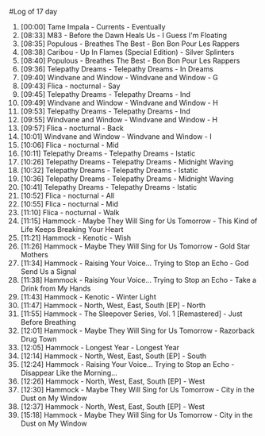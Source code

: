 #Log of 17 day

1. [00:00] Tame Impala - Currents - Eventually
1. [08:33] M83 - Before the Dawn Heals Us - I Guess I'm Floating
1. [08:35] Populous - Breathes The Best - Bon Bon Pour Les Rappers
1. [08:38] Caribou - Up In Flames (Special Edition) - Silver Splinters
1. [08:40] Populous - Breathes The Best - Bon Bon Pour Les Rappers
1. [09:36] Telepathy Dreams - Telepathy Dreams - In Dreams
1. [09:40] Windvane and Window - Windvane and Window - G
1. [09:43] Flica - nocturnal - Say
1. [09:45] Telepathy Dreams - Telepathy Dreams - Ind
1. [09:49] Windvane and Window - Windvane and Window - H
1. [09:53] Telepathy Dreams - Telepathy Dreams - Ind
1. [09:55] Windvane and Window - Windvane and Window - H
1. [09:57] Flica - nocturnal - Back
1. [10:01] Windvane and Window - Windvane and Window - I
1. [10:06] Flica - nocturnal - Mid
1. [10:11] Telepathy Dreams - Telepathy Dreams - Istatic
1. [10:26] Telepathy Dreams - Telepathy Dreams - Midnight Waving
1. [10:32] Telepathy Dreams - Telepathy Dreams - Istatic
1. [10:36] Telepathy Dreams - Telepathy Dreams - Midnight Waving
1. [10:41] Telepathy Dreams - Telepathy Dreams - Istatic
1. [10:52] Flica - nocturnal - All
1. [10:55] Flica - nocturnal - Mid
1. [11:10] Flica - nocturnal - Walk
1. [11:15] Hammock - Maybe They Will Sing for Us Tomorrow - This Kind of Life Keeps Breaking Your Heart
1. [11:21] Hammock - Kenotic - Wish
1. [11:26] Hammock - Maybe They Will Sing for Us Tomorrow - Gold Star Mothers
1. [11:34] Hammock - Raising Your Voice... Trying to Stop an Echo - God Send Us a Signal
1. [11:38] Hammock - Raising Your Voice... Trying to Stop an Echo - Take a Drink from My Hands
1. [11:43] Hammock - Kenotic - Winter Light
1. [11:47] Hammock - North, West, East, South [EP] - North
1. [11:55] Hammock - The Sleepover Series, Vol. 1 [Remastered] - Just Before Breathing
1. [12:01] Hammock - Maybe They Will Sing for Us Tomorrow - Razorback Drug Town
1. [12:05] Hammock - Longest Year - Longest Year
1. [12:14] Hammock - North, West, East, South [EP] - South
1. [12:24] Hammock - Raising Your Voice... Trying to Stop an Echo - Disappear Like the Morning…
1. [12:26] Hammock - North, West, East, South [EP] - West
1. [12:30] Hammock - Maybe They Will Sing for Us Tomorrow - City in the Dust on My Window
1. [12:37] Hammock - North, West, East, South [EP] - West
1. [15:18] Hammock - Maybe They Will Sing for Us Tomorrow - City in the Dust on My Window
